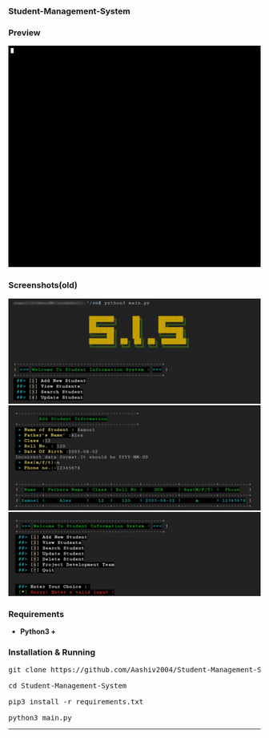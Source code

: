 ### Student-Management-System
### Preview
![student-management-system-python](./sis.gif)

### Screenshots(old)
![screenshot](./Screenshots/scr_shot1.jpg)
![screenshot](./Screenshots/scr_shot_2.jpg)
![screenshot](./Screenshots/scr_shot3.jpg)

### Requirements
- <strong>Python3 + </strong>

### Installation & Running
<pre>
git clone https://github.com/Aashiv2004/Student-Management-System/

cd Student-Management-System

pip3 install -r requirements.txt

python3 main.py
</pre>
<hr>
